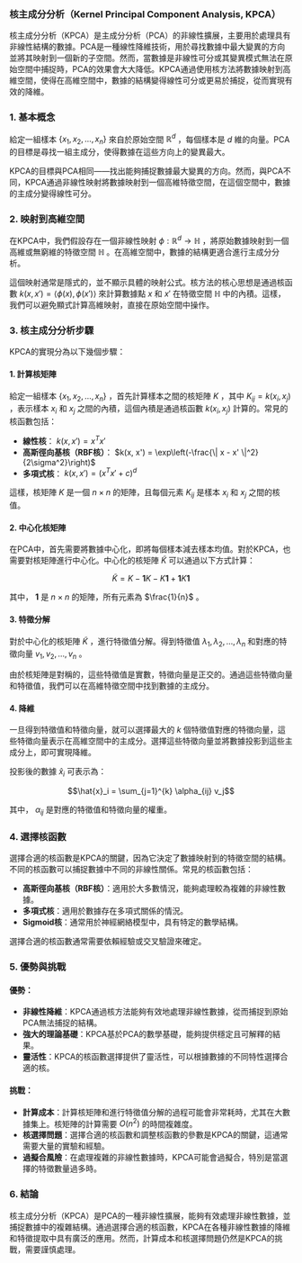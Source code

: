 ### 核主成分分析（Kernel Principal Component Analysis, KPCA）

核主成分分析（KPCA）是主成分分析（PCA）的非線性擴展，主要用於處理具有非線性結構的數據。PCA是一種線性降維技術，用於尋找數據中最大變異的方向並將其映射到一個新的子空間。然而，當數據是非線性可分或其變異模式無法在原始空間中捕捉時，PCA的效果會大大降低。KPCA通過使用核方法將數據映射到高維空間，使得在高維空間中，數據的結構變得線性可分或更易於捕捉，從而實現有效的降維。

### 1. **基本概念**

給定一組樣本  $`\{ x_1, x_2, \dots, x_n \}`$  來自於原始空間  $`\mathbb{R}^d`$ ，每個樣本是  $`d`$  維的向量。PCA的目標是尋找一組主成分，使得數據在這些方向上的變異最大。

KPCA的目標與PCA相同——找出能夠捕捉數據最大變異的方向。然而，與PCA不同，KPCA通過非線性映射將數據映射到一個高維特徵空間，在這個空間中，數據的主成分變得線性可分。

### 2. **映射到高維空間**

在KPCA中，我們假設存在一個非線性映射  $`\phi: \mathbb{R}^d \to \mathbb{H}`$ ，將原始數據映射到一個高維或無窮維的特徵空間  $`\mathbb{H}`$ 。在高維空間中，數據的結構更適合進行主成分分析。

這個映射通常是隱式的，並不顯示具體的映射公式。核方法的核心思想是通過核函數  $`k(x, x') = \langle \phi(x), \phi(x') \rangle`$  來計算數據點  $`x`$  和  $`x'`$  在特徵空間  $`\mathbb{H}`$  中的內積。這樣，我們可以避免顯式計算高維映射，直接在原始空間中操作。

### 3. **核主成分分析步驟**

KPCA的實現分為以下幾個步驟：

#### 1. **計算核矩陣**

給定一組樣本  $`\{ x_1, x_2, \dots, x_n \}`$ ，首先計算樣本之間的核矩陣  $`K`$ ，其中  $`K_{ij} = k(x_i, x_j)`$ ，表示樣本  $`x_i`$  和  $`x_j`$  之間的內積，這個內積是通過核函數  $`k(x_i, x_j)`$  計算的。常見的核函數包括：
- **線性核**： $`k(x, x') = x^T x'`$ 
- **高斯徑向基核（RBF核）**： $`k(x, x') = \exp\left(-\frac{\| x - x' \|^2}{2\sigma^2}\right)`$ 
- **多項式核**： $`k(x, x') = (x^T x' + c)^d`$ 

這樣，核矩陣  $`K`$  是一個  $`n \times n`$  的矩陣，且每個元素  $`K_{ij}`$  是樣本  $`x_i`$  和  $`x_j`$  之間的核值。

#### 2. **中心化核矩陣**

在PCA中，首先需要將數據中心化，即將每個樣本減去樣本均值。對於KPCA，也需要對核矩陣進行中心化。中心化的核矩陣  $`\tilde{K}`$  可以通過以下方式計算：

$$\tilde{K} = K - \mathbf{1}K - K\mathbf{1} + \mathbf{1}K\mathbf{1}$$

其中， $`\mathbf{1}`$  是  $`n \times n`$  的矩陣，所有元素為  $`\frac{1}{n}`$ 。

#### 3. **特徵分解**

對於中心化的核矩陣  $`\tilde{K}`$ ，進行特徵值分解。得到特徵值  $`\lambda_1, \lambda_2, \dots, \lambda_n`$  和對應的特徵向量  $`v_1, v_2, \dots, v_n`$ 。

由於核矩陣是對稱的，這些特徵值是實數，特徵向量是正交的。通過這些特徵向量和特徵值，我們可以在高維特徵空間中找到數據的主成分。

#### 4. **降維**

一旦得到特徵值和特徵向量，就可以選擇最大的  $`k`$  個特徵值對應的特徵向量，這些特徵向量表示在高維空間中的主成分。選擇這些特徵向量並將數據投影到這些主成分上，即可實現降維。

投影後的數據  $`\hat{x}_i`$  可表示為：

$$\hat{x}_i = \sum_{j=1}^{k} \alpha_{ij} v_j$$

其中， $`\alpha_{ij}`$  是對應的特徵值和特徵向量的權重。

### 4. **選擇核函數**

選擇合適的核函數是KPCA的關鍵，因為它決定了數據映射到的特徵空間的結構。不同的核函數可以捕捉數據中不同的非線性關係。常見的核函數包括：
- **高斯徑向基核（RBF核）**：適用於大多數情況，能夠處理較為複雜的非線性數據。
- **多項式核**：適用於數據存在多項式關係的情況。
- **Sigmoid核**：通常用於神經網絡模型中，具有特定的數學結構。

選擇合適的核函數通常需要依賴經驗或交叉驗證來確定。

### 5. **優勢與挑戰**

#### 優勢：
- **非線性降維**：KPCA通過核方法能夠有效地處理非線性數據，從而捕捉到原始PCA無法捕捉的結構。
- **強大的理論基礎**：KPCA基於PCA的數學基礎，能夠提供穩定且可解釋的結果。
- **靈活性**：KPCA的核函數選擇提供了靈活性，可以根據數據的不同特性選擇合適的核。

#### 挑戰：
- **計算成本**：計算核矩陣和進行特徵值分解的過程可能會非常耗時，尤其在大數據集上。核矩陣的計算需要  $`O(n^2)`$  的時間複雜度。
- **核選擇問題**：選擇合適的核函數和調整核函數的參數是KPCA的關鍵，這通常需要大量的實驗和經驗。
- **過擬合風險**：在處理複雜的非線性數據時，KPCA可能會過擬合，特別是當選擇的特徵數量過多時。

### 6. **結論**

核主成分分析（KPCA）是PCA的一種非線性擴展，能夠有效處理非線性數據，並捕捉數據中的複雜結構。通過選擇合適的核函數，KPCA在各種非線性數據的降維和特徵提取中具有廣泛的應用。然而，計算成本和核選擇問題仍然是KPCA的挑戰，需要謹慎處理。